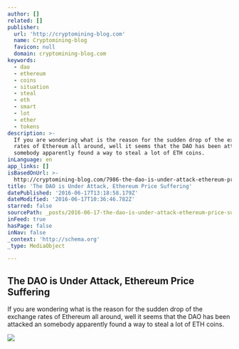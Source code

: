 ```yaml
---
author: []
related: []
publisher:
  url: 'http://cryptomining-blog.com'
  name: Cryptomining-blog
  favicon: null
  domain: cryptomining-blog.com
keywords:
  - dao
  - ethereum
  - coins
  - situation
  - steal
  - eth
  - smart
  - lot
  - ether
  - tokens
description: >-
  If you are wondering what is the reason for the sudden drop of the exchange
  rates of Ethereum all around, well it seems that the DAO has been attacked an
  somebody apparently found a way to steal a lot of ETH coins.
inLanguage: en
app_links: []
isBasedOnUrl: >-
  http://cryptomining-blog.com/7986-the-dao-is-under-attack-ethereum-price-suffering/
title: 'The DAO is Under Attack, Ethereum Price Suffering'
datePublished: '2016-06-17T13:18:58.179Z'
dateModified: '2016-06-17T10:36:46.782Z'
starred: false
sourcePath: _posts/2016-06-17-the-dao-is-under-attack-ethereum-price-suffering.md
inFeed: true
hasPage: false
inNav: false
_context: 'http://schema.org'
_type: MediaObject

---
```

<article style=""><h1>The DAO is Under Attack, Ethereum Price Suffering</h1><p>If you are wondering what is the reason for the sudden drop of the exchange rates of Ethereum all around, well it seems that the DAO has been attacked an somebody apparently found a way to steal a lot of ETH coins.</p><img src="http://cryptomining-blog.com/wp-content/uploads/2016/06/the-dao-is-580x280.jpg" /></article>